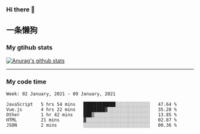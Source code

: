 ### Hi there 👋

## 一条懒狗
<!--
**kiss-me-quickly/kiss-me-quickly** is a ✨ _special_ ✨ repository because its `README.md` (this file) appears on your GitHub profile.

Here are some ideas to get you started:

- 🔭 I’m currently working on ...
- 🌱 I’m currently learning ...
- 👯 I’m looking to collaborate on ...
- 🤔 I’m looking for help with ...
- 💬 Ask me about ...
- 📫 How to reach me: ...
- 😄 Pronouns: ...
- ⚡ Fun fact: ...
-->


### My gtihub stats

[![Anurag's github stats](https://github-readme-stats.vercel.app/api?username=kiss-me-quickly)](https://github.com/anuraghazra/github-readme-stats)

***

### My code time

<!--START_SECTION:waka-->
```text
Week: 02 January, 2021 - 09 January, 2021

JavaScript   5 hrs 54 mins   ████████████░░░░░░░░░░░░░   47.64 % 
Vue.js       4 hrs 22 mins   ████████▓░░░░░░░░░░░░░░░░   35.28 % 
Other        1 hr 42 mins    ███▒░░░░░░░░░░░░░░░░░░░░░   13.85 % 
HTML         21 mins         ▓░░░░░░░░░░░░░░░░░░░░░░░░   02.87 % 
JSON         2 mins          ░░░░░░░░░░░░░░░░░░░░░░░░░   00.36 % 
```
<!--END_SECTION:waka-->
